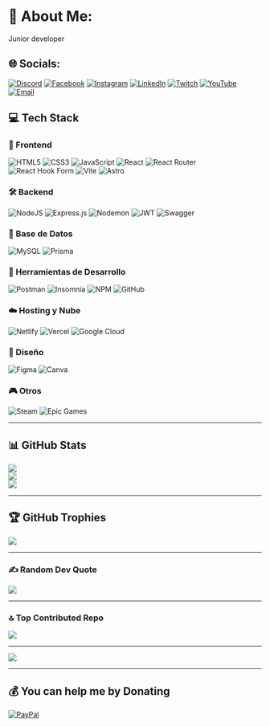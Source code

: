 # 💫 About Me:
Junior developer


## 🌐 Socials:
[![Discord](https://img.shields.io/badge/-Discord-%237289DA?style=for-the-badge&logo=discord&logoColor=white)](https://discord.gg/esaesalsh)
[![Facebook](https://img.shields.io/badge/-Facebook-%231877F2?style=for-the-badge&logo=facebook&logoColor=white)](https://facebook.com)
[![Instagram](https://img.shields.io/badge/-Instagram-%23E4405F?style=for-the-badge&logo=instagram&logoColor=white)](https://instagram.com)
[![LinkedIn](https://img.shields.io/badge/-LinkedIn-%230077B5?style=for-the-badge&logo=linkedin&logoColor=white)](https://linkedin.com)
[![Twitch](https://img.shields.io/badge/-Twitch-%239146FF?style=for-the-badge&logo=twitch&logoColor=white)](https://twitch.tv)
[![YouTube](https://img.shields.io/badge/-YouTube-%23FF0000?style=for-the-badge&logo=youtube&logoColor=white)](https://youtube.com)
[![Email](https://img.shields.io/badge/-Email-D14836?style=for-the-badge&logo=gmail&logoColor=white)](mailto:esaumorales2322@gmail.com)


## 💻 Tech Stack

### 🧩 Frontend
![HTML5](https://img.shields.io/badge/html5-%23E34F26.svg?style=for-the-badge&logo=html5&logoColor=white)
![CSS3](https://img.shields.io/badge/css3-%231572B6.svg?style=for-the-badge&logo=css3&logoColor=white)
![JavaScript](https://img.shields.io/badge/javascript-%23323330.svg?style=for-the-badge&logo=javascript&logoColor=%23F7DF1E)
![React](https://img.shields.io/badge/react-%2320232a.svg?style=for-the-badge&logo=react&logoColor=%2361DAFB)
![React Router](https://img.shields.io/badge/React_Router-CA4245?style=for-the-badge&logo=react-router&logoColor=white)
![React Hook Form](https://img.shields.io/badge/React%20Hook%20Form-%23EC5990.svg?style=for-the-badge&logo=reacthookform&logoColor=white)
![Vite](https://img.shields.io/badge/vite-%23646CFF.svg?style=for-the-badge&logo=vite&logoColor=white)
![Astro](https://img.shields.io/badge/astro-%232C2052.svg?style=for-the-badge&logo=astro&logoColor=white)

### 🛠️ Backend
![NodeJS](https://img.shields.io/badge/node.js-6DA55F?style=for-the-badge&logo=node.js&logoColor=white)
![Express.js](https://img.shields.io/badge/express.js-%23404d59.svg?style=for-the-badge&logo=express&logoColor=%2361DAFB)
![Nodemon](https://img.shields.io/badge/NODEMON-%23323330.svg?style=for-the-badge&logo=nodemon&logoColor=%BBDEAD)
![JWT](https://img.shields.io/badge/JWT-black?style=for-the-badge&logo=JSON%20web%20tokens)
![Swagger](https://img.shields.io/badge/-Swagger-%23Clojure?style=for-the-badge&logo=swagger&logoColor=white)

### 🧬 Base de Datos
![MySQL](https://img.shields.io/badge/mysql-4479A1.svg?style=for-the-badge&logo=mysql&logoColor=white)
![Prisma](https://img.shields.io/badge/Prisma-3982CE?style=for-the-badge&logo=Prisma&logoColor=white)

### 🧪 Herramientas de Desarrollo
![Postman](https://img.shields.io/badge/Postman-FF6C37?style=for-the-badge&logo=postman&logoColor=white)
![Insomnia](https://img.shields.io/badge/Insomnia-black?style=for-the-badge&logo=insomnia&logoColor=5849BE)
![NPM](https://img.shields.io/badge/NPM-%23CB3837.svg?style=for-the-badge&logo=npm&logoColor=white)
![GitHub](https://img.shields.io/badge/github-%23121011.svg?style=for-the-badge&logo=github&logoColor=white)

### ☁️ Hosting y Nube
![Netlify](https://img.shields.io/badge/netlify-%23000000.svg?style=for-the-badge&logo=netlify&logoColor=#00C7B7)
![Vercel](https://img.shields.io/badge/vercel-%23000000.svg?style=for-the-badge&logo=vercel&logoColor=white)
![Google Cloud](https://img.shields.io/badge/GoogleCloud-%234285F4.svg?style=for-the-badge&logo=google-cloud&logoColor=white)

### 🎨 Diseño
![Figma](https://img.shields.io/badge/figma-%23F24E1E.svg?style=for-the-badge&logo=figma&logoColor=white)
![Canva](https://img.shields.io/badge/Canva-%2300C4CC.svg?style=for-the-badge&logo=Canva&logoColor=white)

### 🎮 Otros
![Steam](https://img.shields.io/badge/steam-%23000000.svg?style=for-the-badge&logo=steam&logoColor=white)
![Epic Games](https://img.shields.io/badge/epicgames-%23313131.svg?style=for-the-badge&logo=epicgames&logoColor=white)

---

## 📊 GitHub Stats

![](https://github-readme-stats.vercel.app/api?username=esaumorales&theme=shadow_blue&hide_border=false&include_all_commits=true&count_private=true)<br/>
![](https://nirzak-streak-stats.vercel.app/?user=esaumorales&theme=shadow_blue&hide_border=false)<br/>
![](https://github-readme-stats.vercel.app/api/top-langs/?username=esaumorales&theme=shadow_blue&hide_border=false&include_all_commits=true&count_private=true&layout=compact)

---

## 🏆 GitHub Trophies

![](https://github-profile-trophy.vercel.app/?username=esaumorales&theme=radical&no-frame=false&no-bg=false&margin-w=4)

---

### ✍️ Random Dev Quote

![](https://quotes-github-readme.vercel.app/api?type=horizontal&theme=radical)

---

### 🔝 Top Contributed Repo

![](https://github-contributor-stats.vercel.app/api?username=esaumorales&limit=5&theme=radical&combine_all_yearly_contributions=true)

---

[![](https://visitcount.itsvg.in/api?id=esaumorales&icon=0&color=11)](https://visitcount.itsvg.in)

---

## 💰 You can help me by Donating

[![PayPal](https://img.shields.io/badge/PayPal-00457C?style=for-the-badge&logo=paypal&logoColor=white)](https://paypal.me/@derielgt)
